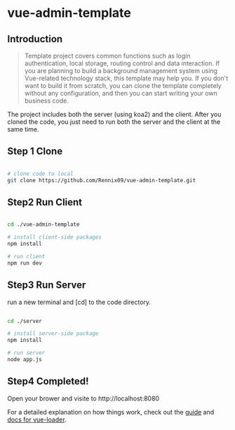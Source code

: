 # vue-admin-template

## Introduction
> Template project covers common functions such as login authentication, local storage, routing control and data interaction. If you are planning to build a background management system using Vue-related technology stack, this template may help you. If you don't want to build it from scratch, you can clone the template completely without any configuration, and then you can start writing your own business code.

The project includes both the server (using koa2) and the client. After you cloned the code, you just need to run both the server and the client at the same time. 

## Step 1 Clone 

``` bash

# clone code to local
git clone https://github.com/Rennix09/vue-admin-template.git

```

## Step2 Run Client

``` bash

cd ./vue-admin-template

# install client-side packages
npm install

# run client
npm run dev

```

## Step3 Run Server

run a new terminal and [cd] to the code directory.

``` bash

cd ./server

# install server-side package
npm install

# run server
node app.js

``` 

## Step4 Completed!

Open your brower and visite to http://localhost:8080

For a detailed explanation on how things work, check out the [guide](http://vuejs-templates.github.io/webpack/) and [docs for vue-loader](http://vuejs.github.io/vue-loader).
